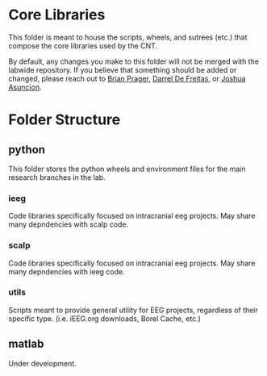 Core Libraries
===============

This folder is meant to house the scripts, wheels, and sutrees (etc.) that compose the core libraries used by the CNT.

By default, any changes you make to this folder will not be merged with the labwide repository. If you believe that something should be added or changed, please reach out to [Brian Prager](mailto:bjprager@seas.upenn.edu), [Darrel De 
Freitas](mailto:ddd@seas.upenn.edu), or [Joshua Asuncion](mailto:asuncion@seas.upenn.edu).


# Folder Structure

## python

This folder stores the python wheels and environment files for the main research branches in the lab.

### ieeg
Code libraries specifically focused on intracranial eeg projects. May share many depndencies with scalp code.

### scalp
Code libraries specifically focused on intracranial eeg projects. May share many depndencies with ieeg code.

### utils
Scripts meant to provide general utility for EEG projects, regardless of their specific type. (i.e. iEEG.org downloads, Borel Cache, etc.)

## matlab

Under development.
